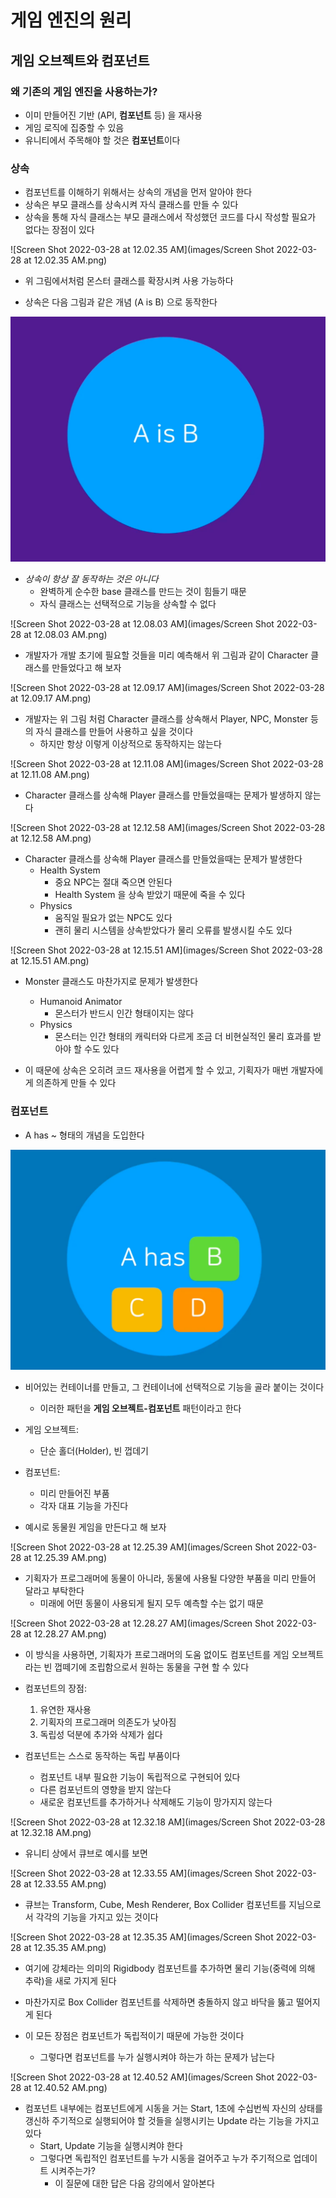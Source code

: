 # 게임 엔진의 원리

## 게임 오브젝트와 컴포넌트

### 왜 기존의 게임 엔진을 사용하는가?

- 이미 만들어진 기반 (API, **컴포넌트** 등) 을 재사용
- 게임 로직에 집중할 수 있음
- 유니티에서 주목해야 할 것은 **컴포넌트**이다

### 상속

- 컴포넌트를 이해하기 위해서는 상속의 개념을 먼저 알아야 한다
- 상속은 부모 클래스를 상속시켜 자식 클래스를 만들 수 있다
- 상속을 통해 자식 클래스는 부모 클래스에서 작성했던 코드를 다시 작성할 필요가 없다는 장점이 있다

![Screen Shot 2022-03-28 at 12.02.35 AM](images/Screen Shot 2022-03-28 at 12.02.35 AM.png)

- 위 그림에서처럼 몬스터 클래스를 확장시켜 사용 가능하다

- 상속은 다음 그림과 같은 개념 (A is B) 으로 동작한다

<img src="images/Screen Shot 2022-03-28 at 12.19.05 AM.png" alt="Screen Shot 2022-03-28 at 12.19.05 AM" style="zoom:50%;" />

- *상속이 항상 잘 동작하는 것은 아니다*
  - 완벽하게 순수한 base 클래스를 만드는 것이 힘들기 때문
  - 자식 클래스는 선택적으로 기능을 상속할 수 없다

![Screen Shot 2022-03-28 at 12.08.03 AM](images/Screen Shot 2022-03-28 at 12.08.03 AM.png)

- 개발자가 개발 초기에 필요할 것들을 미리 예측해서 위 그림과 같이 Character 클래스를 만들었다고 해 보자

![Screen Shot 2022-03-28 at 12.09.17 AM](images/Screen Shot 2022-03-28 at 12.09.17 AM.png)

- 개발자는 위 그림 처럼 Character 클래스를 상속해서 Player, NPC, Monster 등의 자식 클래스를 만들어 사용하고 싶을 것이다
  - 하지만 항상 이렇게 이상적으로 동작하지는 않는다

![Screen Shot 2022-03-28 at 12.11.08 AM](images/Screen Shot 2022-03-28 at 12.11.08 AM.png)

- Character 클래스를 상속해 Player 클래스를 만들었을때는 문제가 발생하지 않는다

![Screen Shot 2022-03-28 at 12.12.58 AM](images/Screen Shot 2022-03-28 at 12.12.58 AM.png)

- Character 클래스를 상속해 Player 클래스를 만들었을때는 문제가 발생한다
  - Health System
    - 중요 NPC는 절대 죽으면 안된다
    - Health System 을 상속 받았기 때문에 죽을 수 있다
  - Physics
    - 움직일 필요가 없는 NPC도 있다
    - 괜히 물리 시스템을 상속받았다가 물리 오류를 발생시킬 수도 있다

![Screen Shot 2022-03-28 at 12.15.51 AM](images/Screen Shot 2022-03-28 at 12.15.51 AM.png)

- Monster 클래스도 마찬가지로 문제가 발생한다
  - Humanoid Animator
    - 몬스터가 반드시 인간 형태이지는 않다
  - Physics
    - 몬스터는 인간 형태의 캐릭터와 다르게 조금 더 비현실적인 물리 효과를 받아야 할 수도 있다

- 이 때문에 상속은 오히려 코드 재사용을 어렵게 할 수 있고, 기획자가 매번 개발자에게 의존하게 만들 수 있다

### 컴포넌트

- A has ~ 형태의 개념을 도입한다

<img src="images/Screen Shot 2022-03-28 at 12.21.40 AM.png" alt="Screen Shot 2022-03-28 at 12.21.40 AM" style="zoom:50%;" />

- 비어있는 컨테이너를 만들고, 그 컨테이너에 선택적으로 기능을 골라 붙이는 것이다
  - 이러한 패턴을 **게임 오브젝트-컴포넌트** 패턴이라고 한다
- 게임 오브젝트:
  - 단순 홀더(Holder), 빈 껍데기
- 컴포넌트:
  - 미리 만들어진 부품
  - 각자 대표 기능을 가진다

- 예시로 동물원 게임을 만든다고 해 보자

![Screen Shot 2022-03-28 at 12.25.39 AM](images/Screen Shot 2022-03-28 at 12.25.39 AM.png)

- 기획자가 프로그래머에 동물이 아니라, 동물에 사용될 다양한 부품을 미리 만들어 달라고 부탁한다
  - 미래에 어떤 동물이 사용되게 될지 모두 예측할 수는 없기 때문

![Screen Shot 2022-03-28 at 12.28.27 AM](images/Screen Shot 2022-03-28 at 12.28.27 AM.png)

- 이 방식을 사용하면, 기획자가 프로그래머의 도움 없이도 컴포넌트를 게임 오브젝트라는 빈 껍떼기에 조립함으로서 원하는 동물을 구현 할 수 있다

- 컴포넌트의 장점:
  1. 유연한 재사용
  2. 기획자의 프로그래머 의존도가 낮아짐
  3. 독립성 덕분에 추가와 삭제가 쉽다
- 컴포넌트는 스스로 동작하는 독립 부품이다
  - 컴포넌트 내부 필요한 기능이 독립적으로 구현되어 있다
  - 다른 컴포넌트의 영향을 받지 않는다
  - 새로운 컴포넌트를 추가하거나 삭제해도 기능이 망가지지 않는다

![Screen Shot 2022-03-28 at 12.32.18 AM](images/Screen Shot 2022-03-28 at 12.32.18 AM.png)

- 유니티 상에서 큐브로 예시를 보면

![Screen Shot 2022-03-28 at 12.33.55 AM](images/Screen Shot 2022-03-28 at 12.33.55 AM.png)

- 큐브는 Transform, Cube, Mesh Renderer, Box Collider 컴포넌트를 지님으로서 각각의 기능을 가지고 있는 것이다

 ![Screen Shot 2022-03-28 at 12.35.35 AM](images/Screen Shot 2022-03-28 at 12.35.35 AM.png)

- 여기에 강체라는 의미의 Rigidbody 컴포넌트를 추가하면 물리 기능(중력에 의해 추락)을 새로 가지게 된다

- 마찬가지로 Box Collider 컴포넌트를 삭제하면 충돌하지 않고 바닥을 뚫고 떨어지게 된다

- 이 모든 장점은 컴포넌트가 독립적이기 때문에 가능한 것이다
  - 그렇다면 컴포넌트를 누가 실행시켜야 하는가 하는 문제가 남는다

![Screen Shot 2022-03-28 at 12.40.52 AM](images/Screen Shot 2022-03-28 at 12.40.52 AM.png)

- 컴포넌트 내부에는 컴포넌트에게 시동을 거는 Start, 1초에 수십번씩 자신의 상태를 갱신하 주기적으로 실행되어야 할 것들을 실행시키는 Update 라는 기능을 가지고 있다
  - Start, Update 기능을 실행시켜야 한다
  - 그렇다면 독립적인 컴포넌트를 누가 시동을 걸어주고 누가 주기적으로 업데이트 시켜주는가?
    - 이 질문에 대한 답은 다음 강의에서 알아본다